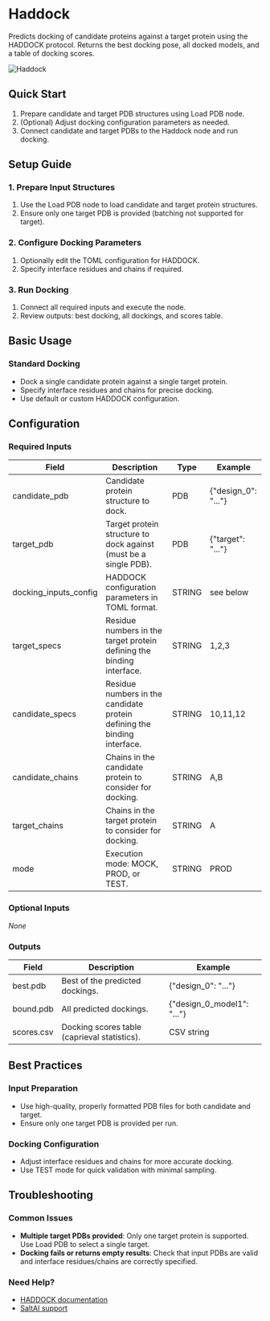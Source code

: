 # Haddock

Predicts docking of candidate proteins against a target protein using the HADDOCK protocol. Returns the best docking pose, all docked models, and a table of docking scores.

<img src="/images/nodes/biotech/functional-prediction/haddock.png" alt="Haddock" class="rounded-lg">

## Quick Start

1. Prepare candidate and target PDB structures using Load PDB node.
2. (Optional) Adjust docking configuration parameters as needed.
3. Connect candidate and target PDBs to the Haddock node and run docking.

## Setup Guide

### 1. Prepare Input Structures
1. Use the Load PDB node to load candidate and target protein structures.
2. Ensure only one target PDB is provided (batching not supported for target).

### 2. Configure Docking Parameters
1. Optionally edit the TOML configuration for HADDOCK.
2. Specify interface residues and chains if required.

### 3. Run Docking
1. Connect all required inputs and execute the node.
2. Review outputs: best docking, all dockings, and scores table.

## Basic Usage

### Standard Docking
* Dock a single candidate protein against a single target protein.
* Specify interface residues and chains for precise docking.
* Use default or custom HADDOCK configuration.

## Configuration

### Required Inputs
| Field              | Description                                                                 | Type   | Example         |
|--------------------|-----------------------------------------------------------------------------|--------|----------------|
| candidate_pdb      | Candidate protein structure to dock.                                        | PDB    | {"design_0": "..."} |
| target_pdb         | Target protein structure to dock against (must be a single PDB).            | PDB    | {"target": "..."}   |
| docking_inputs_config | HADDOCK configuration parameters in TOML format.                          | STRING | see below      |
| target_specs       | Residue numbers in the target protein defining the binding interface.       | STRING | 1,2,3          |
| candidate_specs    | Residue numbers in the candidate protein defining the binding interface.    | STRING | 10,11,12       |
| candidate_chains   | Chains in the candidate protein to consider for docking.                    | STRING | A,B            |
| target_chains      | Chains in the target protein to consider for docking.                       | STRING | A              |
| mode               | Execution mode: MOCK, PROD, or TEST.                                        | STRING | PROD           |

### Optional Inputs
*None*

### Outputs
| Field      | Description                                         | Example         |
|------------|-----------------------------------------------------|-----------------|
| best.pdb   | Best of the predicted dockings.                     | {"design_0": "..."} |
| bound.pdb  | All predicted dockings.                             | {"design_0_model1": "..."} |
| scores.csv | Docking scores table (caprieval statistics).        | CSV string      |

## Best Practices

### Input Preparation
* Use high-quality, properly formatted PDB files for both candidate and target.
* Ensure only one target PDB is provided per run.

### Docking Configuration
* Adjust interface residues and chains for more accurate docking.
* Use TEST mode for quick validation with minimal sampling.

## Troubleshooting

### Common Issues
* **Multiple target PDBs provided**: Only one target protein is supported. Use Load PDB to select a single target.
* **Docking fails or returns empty results**: Check that input PDBs are valid and interface residues/chains are correctly specified.

### Need Help?
* [HADDOCK documentation](https://www.bonvinlab.org/software/haddock2.4/)
* [SaltAI support](https://salt.ai/contact)

